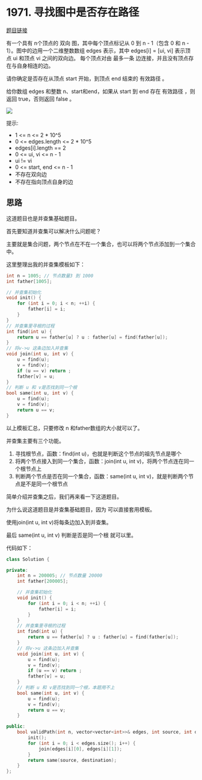  
# 1971. 寻找图中是否存在路径 

[题目链接](https://leetcode.cn/problems/find-if-path-exists-in-graph/)

有一个具有 n个顶点的 双向 图，其中每个顶点标记从 0 到 n - 1（包含 0 和 n - 1）。图中的边用一个二维整数数组 edges 表示，其中 edges[i] = [ui, vi] 表示顶点 ui 和顶点 vi 之间的双向边。 每个顶点对由 最多一条 边连接，并且没有顶点存在与自身相连的边。

请你确定是否存在从顶点 start 开始，到顶点 end 结束的 有效路径 。

给你数组 edges 和整数 n、start和end，如果从 start 到 end 存在 有效路径 ，则返回 true，否则返回 false 。


![](https://code-thinking-1253855093.file.myqcloud.com/pics/20220705101442.png) 


提示:

* 1 <= n <= 2 * 10^5
* 0 <= edges.length <= 2 * 10^5
* edges[i].length == 2
* 0 <= ui, vi <= n - 1
* ui != vi
* 0 <= start, end <= n - 1
* 不存在双向边
* 不存在指向顶点自身的边

## 思路

这道题目也是并查集基础题目。

首先要知道并查集可以解决什么问题呢？

主要就是集合问题，两个节点在不在一个集合，也可以将两个节点添加到一个集合中。

这里整理出我的并查集模板如下：

```CPP
int n = 1005; // 节点数量3 到 1000
int father[1005];

// 并查集初始化
void init() {
    for (int i = 0; i < n; ++i) {
        father[i] = i;
    }
}
// 并查集里寻根的过程
int find(int u) {
    return u == father[u] ? u : father[u] = find(father[u]);
}
// 将v->u 这条边加入并查集
void join(int u, int v) {
    u = find(u);
    v = find(v);
    if (u == v) return ;
    father[v] = u;
}
// 判断 u 和 v是否找到同一个根
bool same(int u, int v) {
    u = find(u);
    v = find(v);
    return u == v;
}
```

以上模板汇总，只要修改 n 和father数组的大小就可以了。

并查集主要有三个功能。

1. 寻找根节点，函数：find(int u)，也就是判断这个节点的祖先节点是哪个
2. 将两个节点接入到同一个集合，函数：join(int u, int v)，将两个节点连在同一个根节点上
3. 判断两个节点是否在同一个集合，函数：same(int u, int v)，就是判断两个节点是不是同一个根节点

简单介绍并查集之后，我们再来看一下这道题目。

为什么说这道题目是并查集基础题目，因为 可以直接套用模板。 

使用join(int u, int v)将每条边加入到并查集。 

最后 same(int u, int v) 判断是否是同一个根 就可以里。 

代码如下： 

```c++ 
class Solution {

private:
    int n = 200005; // 节点数量 20000 
    int father[200005];

    // 并查集初始化
    void init() {
        for (int i = 0; i < n; ++i) {
            father[i] = i;
        }
    }
    // 并查集里寻根的过程
    int find(int u) {
        return u == father[u] ? u : father[u] = find(father[u]);
    }
    // 将v->u 这条边加入并查集
    void join(int u, int v) {
        u = find(u);
        v = find(v);
        if (u == v) return ;
        father[v] = u;
    }
    // 判断 u 和 v是否找到同一个根，本题用不上
    bool same(int u, int v) {
        u = find(u);
        v = find(v);
        return u == v;
    }

public:
    bool validPath(int n, vector<vector<int>>& edges, int source, int destination) {
        init(); 
        for (int i = 0; i < edges.size(); i++) {
            join(edges[i][0], edges[i][1]); 
        }
        return same(source, destination);
    }
};
```

